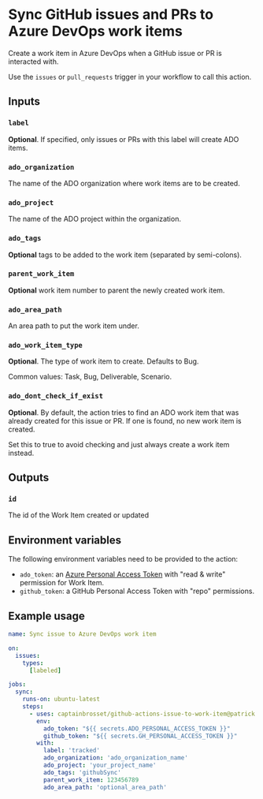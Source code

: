 # Sync GitHub issues and PRs to Azure DevOps work items

Create a work item in Azure DevOps when a GitHub issue or PR is interacted with.

Use the `issues` or `pull_requests` trigger in your workflow to call this action.

## Inputs

### `label`

**Optional**. If specified, only issues or PRs with this label will create ADO items.

### `ado_organization`

The name of the ADO organization where work items are to be created.

### `ado_project`

The name of the ADO project within the organization.

### `ado_tags`

**Optional** tags to be added to the work item (separated by semi-colons).

### `parent_work_item`

**Optional** work item number to parent the newly created work item.

### `ado_area_path`

An area path to put the work item under.

### `ado_work_item_type`

**Optional**. The type of work item to create. Defaults to Bug.

Common values: Task, Bug, Deliverable, Scenario.

### `ado_dont_check_if_exist`

**Optional**. By default, the action tries to find an ADO work item that was already created for this issue or PR. If one is found, no new work item is created.

Set this to true to avoid checking and just always create a work item instead.

## Outputs

### `id`

The id of the Work Item created or updated

## Environment variables

The following environment variables need to be provided to the action:

* `ado_token`: an [Azure Personal Access Token](https://docs.microsoft.com/azure/devops/organizations/accounts/use-personal-access-tokens-to-authenticate) with "read & write" permission for Work Item.
* `github_token`: a GitHub Personal Access Token with "repo" permissions.

## Example usage

```yaml
name: Sync issue to Azure DevOps work item

on:
  issues:
    types:
      [labeled]

jobs:
  sync:
    runs-on: ubuntu-latest
    steps:
      - uses: captainbrosset/github-actions-issue-to-work-item@patrick
        env:
          ado_token: "${{ secrets.ADO_PERSONAL_ACCESS_TOKEN }}"
          github_token: "${{ secrets.GH_PERSONAL_ACCESS_TOKEN }}"
        with:
          label: 'tracked'
          ado_organization: 'ado_organization_name'
          ado_project: 'your_project_name'
          ado_tags: 'githubSync'
          parent_work_item: 123456789
          ado_area_path: 'optional_area_path'
```
